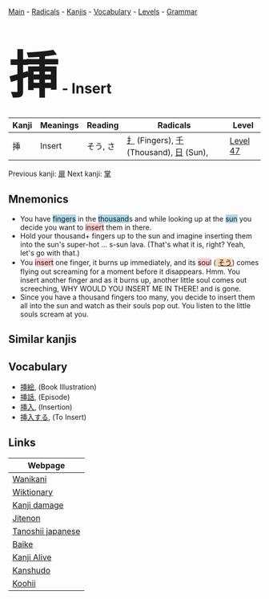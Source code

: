 <style> bigfont {font-size: 100px}</style>
[Main](../README.md) -
[Radicals](../radicals.md) -
[Kanjis](../kanjis.md) -
[Vocabulary](../vocabulary.md) -
[Levels](../levels.md) -
[Grammar](../grammar.md)
# <bigfont> 挿</bigfont> - Insert 

| Kanji | Meanings | Reading | Radicals | Level |
| --- | --- | --- | --- | --- |
| 挿 | Insert | そう, さ | [扌](../radicals/扌.md) (Fingers), [千](../radicals/千.md) (Thousand), [日](../radicals/日.md) (Sun),  | [Level 47](../levels/wk_level47.md) |

Previous kanji: [扉](扉.md) Next kanji: [掌](掌.md) 

## Mnemonics
 * You have <span style="background-color:#ADD8E6"> fingers</span> in the <span style="background-color:#ADD8E6"> thousand</span>s and while looking up at the <span style="background-color:#ADD8E6"> sun</span> you decide you want to <span style="background-color:#ffcccb"> insert</span> them in there.
* Hold your thousand+ fingers up to the sun and imagine inserting them into the sun's super-hot ... s-sun lava. (That's what it is, right? Yeah, let's go with that.)
* You <span style="background-color:#ffcccb"> insert</span> one finger, it burns up immediately, and its <span style="background-color:#ffcccb"> sou</span>l (<span style="background-color:#fed8b1"> [そう](https://jisho.org/search/そう)</span>) comes flying out screaming for a moment before it disappears. Hmm. You insert another finger and as it burns up, another little soul comes out screeching, WHY WOULD YOU INSERT ME IN THERE! and is gone.
* Since you have a thousand fingers too many, you decide to insert them all into the sun and watch as their souls pop out. You listen to the little souls scream at you.


## Similar kanjis
 


## Vocabulary
 * [挿絵](../vocabulary/挿.md), (Book Illustration)
* [挿話](../vocabulary/挿.md), (Episode)
* [挿入](../vocabulary/挿.md), (Insertion)
* [挿入する](../vocabulary/挿.md), (To Insert)



## Links 

| Webpage |
| --- |
| [Wanikani          ](https://www.wanikani.com/kanji/挿) |
| [Wiktionary        ](https://en.wiktionary.org/wiki/挿) |
| [Kanji damage      ](http://www.kanjidamage.com/kanji/search?utf8=✓&q=挿) |
| [Jitenon           ](https://jitenon.com/kanji/挿) |
| [Tanoshii japanese ](https://www.tanoshiijapanese.com/dictionary/kanji.cfm?k=挿) |
| [Baike             ](https://baike.baidu.com/item/挿) |
| [Kanji Alive       ](https://app.kanjialive.com/挿) |
| [Kanshudo          ](https://www.kanshudo.com/searchmn?q=挿) |
| [Koohii            ](https://kanji.koohii.com/study/kanji/挿) |

